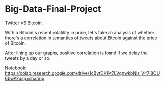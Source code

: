 # Big-Data-Final-Project
Twitter VS Bitcoin. 

With a Bitcoin's recent volatility in price, let's take an analysis of whether there's a correlation in semantics of tweets about Bitcoin against the price of Bitcoin.

After lining up our graphs, positive correlation is found if we delay the tweets by a day or so.

Notebook:
https://colab.research.google.com/drive/1cBytDK1kt7LVqnwkbNls_V47l8OU6bwA?usp=sharing

